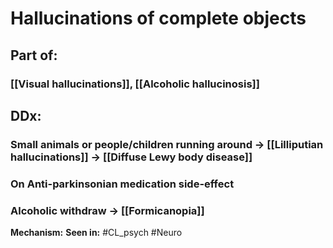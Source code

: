 # Hallucinations of complete objects 
## Part of:
### [[Visual hallucinations]], [[Alcoholic hallucinosis]]
## DDx:
### Small animals or people/children running around -> [[Lilliputian hallucinations]] -> [[Diffuse Lewy body disease]]
### On Anti-parkinsonian medication side-effect
### Alcoholic withdraw -> [[Formicanopia]]

**Mechanism:**
**Seen in:** #CL_psych #Neuro 
